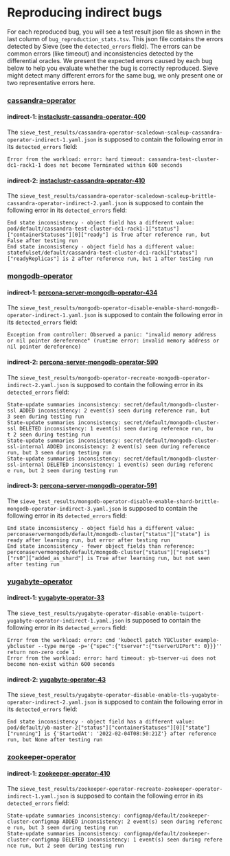 # Reproducing indirect bugs

For each reproduced bug, you will see a test result json file as shown in the last column of `bug_reproduction_stats.tsv`.
This json file contains the errors detected by Sieve (see the `detected_errors` field).
The errors can be common errors (like timeout) and inconsistencies detected by the differential oracles.
We present the expected errors caused by each bug below to help you evaluate whether the bug is correctly reproduced.
Sieve might detect many different errors for the same bug,
we only present one or two representative errors here.

### [cassandra-operator](https://github.com/instaclustr/cassandra-operator)

#### indirect-1: [instaclustr-cassandra-operator-400](https://github.com/instaclustr/cassandra-operator/issues/400)
The `sieve_test_results/cassandra-operator-scaledown-scaleup-cassandra-operator-indirect-1.yaml.json` is supposed to contain the following error in its `detected_errors` field:
```
Error from the workload: error: hard timeout: cassandra-test-cluster-dc1-rack1-1 does not become Terminated within 600 seconds
```

#### indirect-2: [instaclustr-cassandra-operator-410](https://github.com/instaclustr/cassandra-operator/issues/410)
The `sieve_test_results/cassandra-operator-scaledown-scaleup-brittle-cassandra-operator-indirect-2.yaml.json` is supposed to contain the following error in its `detected_errors` field:
```
End state inconsistency - object field has a different value: pod/default/cassandra-test-cluster-dc1-rack1-1["status"]["containerStatuses"][0]["ready"] is True after reference run, but False after testing run
End state inconsistency - object field has a different value: statefulset/default/cassandra-test-cluster-dc1-rack1["status"]["readyReplicas"] is 2 after reference run, but 1 after testing run
```

### [mongodb-operator](https://github.com/percona/percona-server-mongodb-operator)

#### indirect-1: [percona-server-mongodb-operator-434](https://jira.percona.com/browse/K8SPSMDB-434)
The `sieve_test_results/mongodb-operator-disable-enable-shard-mongodb-operator-indirect-1.yaml.json` is supposed to contain the following error in its `detected_errors` field:
```
Exception from controller: Observed a panic: "invalid memory address or nil pointer dereference" (runtime error: invalid memory address or nil pointer dereference)
```

#### indirect-2: [percona-server-mongodb-operator-590](https://jira.percona.com/browse/K8SPSMDB-590)
The `sieve_test_results/mongodb-operator-recreate-mongodb-operator-indirect-2.yaml.json` is supposed to contain the following error in its `detected_errors` field:
```
State-update summaries inconsistency: secret/default/mongodb-cluster-ssl ADDED inconsistency: 2 event(s) seen during reference run, but 
3 seen during testing run                                                                                                               
State-update summaries inconsistency: secret/default/mongodb-cluster-ssl DELETED inconsistency: 1 event(s) seen during reference run, bu
t 2 seen during testing run                                                                                                             
State-update summaries inconsistency: secret/default/mongodb-cluster-ssl-internal ADDED inconsistency: 2 event(s) seen during reference 
run, but 3 seen during testing run                                                                                                      
State-update summaries inconsistency: secret/default/mongodb-cluster-ssl-internal DELETED inconsistency: 1 event(s) seen during referenc
e run, but 2 seen during testing run
```

#### indirect-3: [percona-server-mongodb-operator-591](https://jira.percona.com/browse/K8SPSMDB-591)
The `sieve_test_results/mongodb-operator-disable-enable-shard-brittle-mongodb-operator-indirect-3.yaml.json` is supposed to contain the following error in its `detected_errors` field:
```
End state inconsistency - object field has a different value: perconaservermongodb/default/mongodb-cluster["status"]["state"] is ready after learning run, but error after testing run
End state inconsistency - fewer object fields than reference: perconaservermongodb/default/mongodb-cluster["status"]["replsets"]["rs0"]["added_as_shard"] is True after learning run, but not seen after testing run
```

### [yugabyte-operator](https://github.com/yugabyte/yugabyte-operator)

#### indirect-1: [yugabyte-operator-33](https://github.com/yugabyte/yugabyte-operator/issues/33)
The `sieve_test_results/yugabyte-operator-disable-enable-tuiport-yugabyte-operator-indirect-1.yaml.json` is supposed to contain the following error in its `detected_errors` field:
```
Error from the workload: error: cmd 'kubectl patch YBCluster example-ybcluster --type merge -p='{"spec":{"tserver":{"tserverUIPort": 0}}}'' return non-zero code 1
Error from the workload: error: hard timeout: yb-tserver-ui does not become non-exist within 600 seconds
```

#### indirect-2: [yugabyte-operator-43](https://github.com/yugabyte/yugabyte-operator/issues/43)
The `sieve_test_results/yugabyte-operator-disable-enable-tls-yugabyte-operator-indirect-2.yaml.json` is supposed to contain the following error in its `detected_errors` field:
```
End state inconsistency - object field has a different value: pod/default/yb-master-2["status"]["containerStatuses"][0]["state"]["running"] is {'StartedAt': '2022-02-04T08:50:21Z'} after reference run, but None after testing run
```

### [zookeeper-operator](https://github.com/pravega/zookeeper-operator)

#### indirect-1: [zookeeper-operator-410](https://github.com/pravega/zookeeper-operator/issues/410)
The `sieve_test_results/zookeeper-operator-recreate-zookeeper-operator-indirect-1.yaml.json` is supposed to contain the following error in its `detected_errors` field:
```
State-update summaries inconsistency: configmap/default/zookeeper-cluster-configmap ADDED inconsistency: 2 event(s) seen during referenc
e run, but 3 seen during testing run                                                                                                    
State-update summaries inconsistency: configmap/default/zookeeper-cluster-configmap DELETED inconsistency: 1 event(s) seen during refere
nce run, but 2 seen during testing run
```
